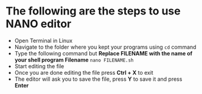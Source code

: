 # The following are the steps to use NANO editor
- Open Terminal in Linux
- Navigate to the folder where you kept your programs using ` cd ` command
- Type the following command but __Replace FILENAME with the name of your shell program Filename__ ` nano FILENAME.sh `
- Start editing the file
- Once you are done editing the file press __Ctrl + X__ to exit
- The editor will ask you to save the file, press __Y__ to save it and press __Enter__
